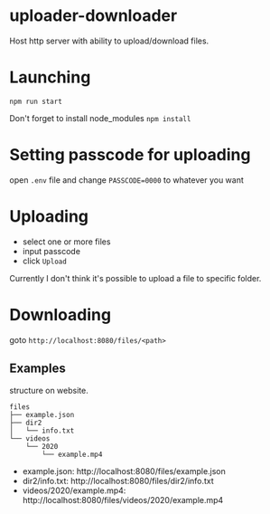# uploader-downloader
Host http server with ability to upload/download files.

# Launching
`npm run start`

Don't forget to install node_modules
`npm install`

# Setting passcode for uploading
open `.env` file and change `PASSCODE=0000` to whatever you want

# Uploading
- select one or more files
- input passcode
- click `Upload`

Currently I don't think it's possible to upload a file to specific folder.

# Downloading
goto `http://localhost:8080/files/<path>`

## Examples
structure on website.

```
files
├── example.json
├── dir2
│   └── info.txt
└── videos
    └── 2020
        └── example.mp4
```

- example.json: http://localhost:8080/files/example.json
- dir2/info.txt: http://localhost:8080/files/dir2/info.txt
- videos/2020/example.mp4: http://localhost:8080/files/videos/2020/example.mp4
